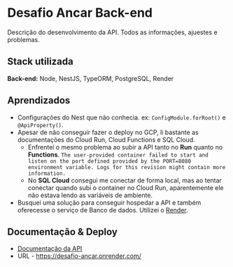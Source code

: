 
# Desafio Ancar Back-end
Descrição do desenvolvimento da API. Todos as informações, ajuestes e problemas.



## Stack utilizada



**Back-end:** Node, NestJS, TypeORM, PostgreSQL, Render



## Aprendizados
- Configurações do Nest que não conhecia. ex: ```ConfigModule.forRoot()``` e ```@ApiProperty()```. 
- Apesar de não conseguir fazer o deploy no GCP, li bastante as documentações do Cloud Run, Cloud Functions e SQL Cloud.
    - Enfrentei o mesmo problema ao subir a API tanto no **Run** quanto no **Functions**. ```The user-provided container failed to start and listen on the port defined provided by the PORT=8080 environment variable. Logs for this revision might contain more information.```
    - No **SQL Cloud** consegui me conectar de forma local, mas ao tentar conectar quando subi o container no Cloud Run, aparentemente ele não estava lendo as variáveis de ambiente.
- Busquei uma solução para conseguir hospedar a API e também oferecesse o serviço de Banco de dados. Utilizei o [Render](https://render.com/).
## Documentação & Deploy

- [Documentação da API](https://desafio-ancar.onrender.com/api)
- URL - https://desafio-ancar.onrender.com/

